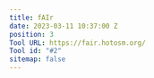```yaml
---
title: fAIr
date: 2023-03-11 10:37:00 Z
position: 3
Tool URL: https://fair.hotosm.org/
Tool id: "#2"
sitemap: false
---
```


